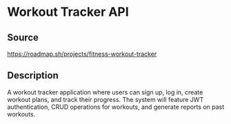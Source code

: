 # Workout Tracker API
## Source 
https://roadmap.sh/projects/fitness-workout-tracker   
## Description
A workout tracker application where users can sign up, log in, create workout plans, and track their progress. The system will feature JWT authentication, CRUD operations for workouts, and generate reports on past workouts.  
